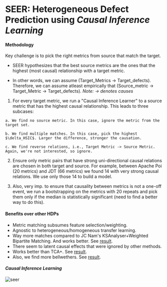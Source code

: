 # SEER: Heterogeneous Defect Prediction using *Causal Inference Learning*

#### Methodology
  
Key challenge is to pick the right metrics from source that match the target. 
  
  - SEER hypothesizes that the best source metrics are the ones that the highest (most causal) relationship with a target metric.
      
  - In other words, we can assume (Target_Metrics -> Target_defects). Therefore, we can assume atleast empirically that (Source_metric -> Target_Metric -> Target_defects). *Note: -> denotes causes*
  
  1. For every target metric, we run a "Causal Inference Learner" to a source metric that has the highest causal relationship. This leads to three subcases:
 
    a. We find no source metric. In this case, ignore the metric from the target set.
    
    b. We find multiple matches. In this case, pick the highest $\delta_HSIC$. Larger the difference, stronger the causation.
    
    c. We find reverse relations, i.e., Target Metric -> Source Metric. Again, we're not interested, so ignore.
 
  2. Ensure only metric pairs that have strong uni-directional causal relations are chosen in both target and source. For example, between Apache Poi (20 metrics) and JDT (66 metrics) we found 14 with very strong causal relations. We use only those 14 to build a model.
  
  3. Also, very imp. to ensure that causality between metrics is not a one-off event, we run a bootstrapping on the metrics with 20 repeats and pick them only if the median is statistically significant (need to find a better way to do this).
  
#### Benefits over other HDPs

- Metric matching subsumes feature selection/weighting.
- Agnostic to heterogeneous/homogeneous transfer learning.
- Way more matches compared to JC Nam's KSAnalyser+Weighted Bipartite Matching. And works better. See [result]().
- There seem to latent causal effects that were ignored by other methods.
- Works better than TCA+. See [result]().
- Also, we find more bellwethers. See [result]().

#### *Causal Inference Learning*
![seer](https://cloud.githubusercontent.com/assets/1433964/19671976/ce655450-9a40-11e6-9525-56a2a271547b.jpg)

 
